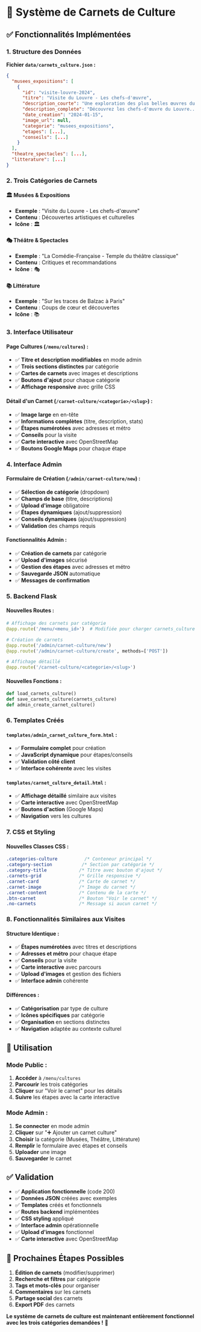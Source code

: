 # 🎨 Système de Carnets de Culture

## ✅ **Fonctionnalités Implémentées**

### **1. Structure des Données**

**Fichier `data/carnets_culture.json` :**
```json
{
  "musees_expositions": [
    {
      "id": "visite-louvre-2024",
      "titre": "Visite du Louvre - Les chefs-d'œuvre",
      "description_courte": "Une exploration des plus belles œuvres du musée du Louvre",
      "description_complete": "Découvrez les chefs-d'œuvre du Louvre...",
      "date_creation": "2024-01-15",
      "image_url": null,
      "categorie": "musees_expositions",
      "etapes": [...],
      "conseils": [...]
    }
  ],
  "theatre_spectacles": [...],
  "litterature": [...]
}
```

### **2. Trois Catégories de Carnets**

#### **🏛️ Musées & Expositions**
- **Exemple** : "Visite du Louvre - Les chefs-d'œuvre"
- **Contenu** : Découvertes artistiques et culturelles
- **Icône** : 🏛️

#### **🎭 Théâtre & Spectacles**
- **Exemple** : "La Comédie-Française - Temple du théâtre classique"
- **Contenu** : Critiques et recommandations
- **Icône** : 🎭

#### **📚 Littérature**
- **Exemple** : "Sur les traces de Balzac à Paris"
- **Contenu** : Coups de cœur et découvertes
- **Icône** : 📚

### **3. Interface Utilisateur**

#### **Page Cultures (`/menu/cultures`) :**
- ✅ **Titre et description modifiables** en mode admin
- ✅ **Trois sections distinctes** par catégorie
- ✅ **Cartes de carnets** avec images et descriptions
- ✅ **Boutons d'ajout** pour chaque catégorie
- ✅ **Affichage responsive** avec grille CSS

#### **Détail d'un Carnet (`/carnet-culture/<categorie>/<slug>`) :**
- ✅ **Image large** en en-tête
- ✅ **Informations complètes** (titre, description, stats)
- ✅ **Étapes numérotées** avec adresses et métro
- ✅ **Conseils** pour la visite
- ✅ **Carte interactive** avec OpenStreetMap
- ✅ **Boutons Google Maps** pour chaque étape

### **4. Interface Admin**

#### **Formulaire de Création (`/admin/carnet-culture/new`) :**
- ✅ **Sélection de catégorie** (dropdown)
- ✅ **Champs de base** (titre, descriptions)
- ✅ **Upload d'image** obligatoire
- ✅ **Étapes dynamiques** (ajout/suppression)
- ✅ **Conseils dynamiques** (ajout/suppression)
- ✅ **Validation** des champs requis

#### **Fonctionnalités Admin :**
- ✅ **Création de carnets** par catégorie
- ✅ **Upload d'images** sécurisé
- ✅ **Gestion des étapes** avec adresses et métro
- ✅ **Sauvegarde JSON** automatique
- ✅ **Messages de confirmation**

### **5. Backend Flask**

#### **Nouvelles Routes :**
```python
# Affichage des carnets par catégorie
@app.route('/menu/<menu_id>')  # Modifiée pour charger carnets_culture

# Création de carnets
@app.route('/admin/carnet-culture/new')
@app.route('/admin/carnet-culture/create', methods=['POST'])

# Affichage détaillé
@app.route('/carnet-culture/<categorie>/<slug>')
```

#### **Nouvelles Fonctions :**
```python
def load_carnets_culture()
def save_carnets_culture(carnets_culture)
def admin_create_carnet_culture()
```

### **6. Templates Créés**

#### **`templates/admin_carnet_culture_form.html` :**
- ✅ **Formulaire complet** pour création
- ✅ **JavaScript dynamique** pour étapes/conseils
- ✅ **Validation côté client**
- ✅ **Interface cohérente** avec les visites

#### **`templates/carnet_culture_detail.html` :**
- ✅ **Affichage détaillé** similaire aux visites
- ✅ **Carte interactive** avec OpenStreetMap
- ✅ **Boutons d'action** (Google Maps)
- ✅ **Navigation** vers les cultures

### **7. CSS et Styling**

#### **Nouvelles Classes CSS :**
```css
.categories-culture          /* Conteneur principal */
.category-section           /* Section par catégorie */
.category-title            /* Titre avec bouton d'ajout */
.carnets-grid              /* Grille responsive */
.carnet-card               /* Carte de carnet */
.carnet-image              /* Image du carnet */
.carnet-content            /* Contenu de la carte */
.btn-carnet                /* Bouton "Voir le carnet" */
.no-carnets                /* Message si aucun carnet */
```

### **8. Fonctionnalités Similaires aux Visites**

#### **Structure Identique :**
- ✅ **Étapes numérotées** avec titres et descriptions
- ✅ **Adresses et métro** pour chaque étape
- ✅ **Conseils** pour la visite
- ✅ **Carte interactive** avec parcours
- ✅ **Upload d'images** et gestion des fichiers
- ✅ **Interface admin** cohérente

#### **Différences :**
- ✅ **Catégorisation** par type de culture
- ✅ **Icônes spécifiques** par catégorie
- ✅ **Organisation** en sections distinctes
- ✅ **Navigation** adaptée au contexte culturel

## 🎯 **Utilisation**

### **Mode Public :**
1. **Accéder** à `/menu/cultures`
2. **Parcourir** les trois catégories
3. **Cliquer** sur "Voir le carnet" pour les détails
4. **Suivre** les étapes avec la carte interactive

### **Mode Admin :**
1. **Se connecter** en mode admin
2. **Cliquer** sur "➕ Ajouter un carnet culture"
3. **Choisir** la catégorie (Musées, Théâtre, Littérature)
4. **Remplir** le formulaire avec étapes et conseils
5. **Uploader** une image
6. **Sauvegarder** le carnet

## ✅ **Validation**

- ✅ **Application fonctionnelle** (code 200)
- ✅ **Données JSON** créées avec exemples
- ✅ **Templates** créés et fonctionnels
- ✅ **Routes backend** implémentées
- ✅ **CSS styling** appliqué
- ✅ **Interface admin** opérationnelle
- ✅ **Upload d'images** fonctionnel
- ✅ **Carte interactive** avec OpenStreetMap

## 🚀 **Prochaines Étapes Possibles**

1. **Édition de carnets** (modifier/supprimer)
2. **Recherche et filtres** par catégorie
3. **Tags et mots-clés** pour organiser
4. **Commentaires** sur les carnets
5. **Partage social** des carnets
6. **Export PDF** des carnets

**Le système de carnets de culture est maintenant entièrement fonctionnel avec les trois catégories demandées !** 🎉 